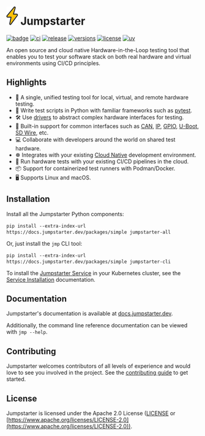 # ![bolt](./assets/bolt.svg) Jumpstarter

[![badge](https://img.shields.io/endpoint?url=https://raw.githubusercontent.com/jumpstarter-dev/jumpstarter/readme-improvements/assets/badge/v0.json)](https://github.com/jumpstarter-dev/jumpstarter)
[![ci](https://img.shields.io/github/actions/workflow/status/jumpstarter-dev/jumpstarter/build.yaml?branch=main&logo=github&label=CI)](https://github.com/jumpstarter-dev/jumpstarter/actions)
[![release](https://img.shields.io/github/v/release/jumpstarter-dev/jumpstarter)](https://github.com/jumpstarter-dev/jumpstarter/releases)
[![versions](https://img.shields.io/python/required-version-toml?tomlFilePath=https%3A%2F%2Fraw.githubusercontent.com%2Fjumpstarter-dev%2Fjumpstarter%2Fmain%2Fpackages%2Fjumpstarter%2Fpyproject.toml)](https://github.com/jumpstarter-dev/jumpstarter/blob/main/packages/jumpstarter/pyproject.toml)
[![license](https://img.shields.io/github/license/jumpstarter-dev/jumpstarter)](https://github.com/jumpstarter-dev/jumpstarter/blob/main/LICENSE)
[![uv](https://img.shields.io/endpoint?url=https://raw.githubusercontent.com/astral-sh/uv/main/assets/badge/v0.json)](https://github.com/astral-sh/uv)

An open source and cloud native Hardware-in-the-Loop testing tool that enables you to test your software stack on both real hardware and virtual environments using CI/CD principles.

## Highlights

- 🚀 A single, unified testing tool for local, virtual, and remote hardware testing.
- 🐍 Write test scripts in Python with familiar frameworks such as [pytest](https://docs.pytest.org/en/stable/).
- 🛠️ Use [drivers](https://docs.jumpstarter.dev/introduction/drivers.html) to abstract complex hardware interfaces for testing.
- 🔌 Built-in support for common interfaces such as [CAN](https://github.com/jumpstarter-dev/jumpstarter/tree/main/packages/jumpstarter-driver-can), [IP](https://github.com/jumpstarter-dev/jumpstarter/tree/main/packages/jumpstarter-driver-network), [GPIO](https://github.com/jumpstarter-dev/jumpstarter/tree/main/packages/jumpstarter-driver-raspberrypi), [U-Boot](https://github.com/jumpstarter-dev/jumpstarter/tree/main/packages/jumpstarter-driver-uboot), [SD Wire](https://github.com/jumpstarter-dev/jumpstarter/tree/main/packages/jumpstarter-driver-sdwire), etc.
- 💻 Collaborate with developers around the world on shared test hardware.
- ☸ Integrates with your existing [Cloud Native](https://www.cncf.io/) development environment.
- 🔄 Run hardware tests with your existing CI/CD pipelines in the cloud.
- 📦 Support for containerized test runners with Podman/Docker.
- 🖥️ Supports Linux and macOS.

## Installation

Install all the Jumpstarter Python components:

```console
pip install --extra-index-url https://docs.jumpstarter.dev/packages/simple jumpstarter-all
```

Or, just install the `jmp` CLI tool:

```console
pip install --extra-index-url https://docs.jumpstarter.dev/packages/simple jumpstarter-cli
```

To install the [Jumpstarter Service](https://docs.jumpstarter.dev/introduction/service.html)
in your Kubernetes cluster, see the [Service Installation](https://docs.jumpstarter.dev/installation/service/index.html)
documentation.

## Documentation

Jumpstarter's documentation is available at [docs.jumpstarter.dev](https://docs.jumpstarter.dev).

Additionally, the command line reference documentation can be viewed with `jmp --help`.

## Contributing

Jumpstarter welcomes contributors of all levels of experience and would love to
see you involved in the project. See the [contributing guide](https://github.com/jumpstarter-dev/jumpstarter/blob/main/CONTRIBUTING.md) to get started.

## License

Jumpstarter is licensed under the Apache 2.0 License ([LICENSE](https://github.com/jumpstarter-dev/jumpstarter/blob/main/LICENSE) or [https://www.apache.org/licenses/LICENSE-2.0](https://www.apache.org/licenses/LICENSE-2.0)).

